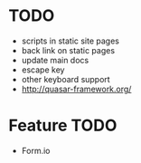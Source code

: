 # TODO

* scripts in static site pages
* back link on static pages
* update main docs
* escape key
* other keyboard support
* http://quasar-framework.org/

# Feature TODO

* Form.io

